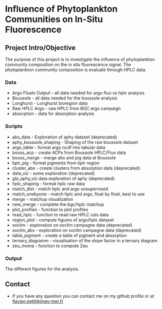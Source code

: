 # Influence of Phytoplankton Communities on In-Situ Fluorescence 

## Project Intro/Objective
The purpose of this project is to investigate the influence of phytoplankton community composition on the in situ fluorescence signal. The phytoplankton community composition is evaluate through HPLC data.


### Data
* Argo Floats Output - all data needed for argo fluo vs hplc analysis
* Boussole - all data needed for the boussole analysis
* Longhurst - Longhurst bioregion data
* Raw HPLC Argo - raw HPLC from BGC argo campaign
* absorption - data for absorption analysis

### Scripts
* abs_data - Exploration of aphy dataset (deprecated)
* aphy_boussole_shaping - Shaping of the raw boussole dataset
* argo_table - format argo ncdf into tabular data
* bouss_acp - create ACPs from Boussole HPLC/Fluo data
* bouss_merge - merge abs and pig data at Boussole
* bplr_pig - format pigments from bplr region
* cluster_abs - create clusters from absorption data (deprecated)
* data_viz - some exploration (deprecated)
* glo_aphy_viz data exploration of aphy (deprecated)
* hplc_shaping - format hplc raw data
* match_dist - match hplc and argo unsupervised
* match_onebyone - match hplc and argo, float by float, best to use
* merge - matchup visualization
* new_merge - complete the bgc/hplc matchup
* plot_profiles - function to plot profiles
* read_hplc - function to read raw HPLC xsls data
* region_plot - compute figures of argo/hplc dataset
* soclim - exploration on soclim campagne data (deprecated)
* soclim_abs - exploration on soclim campagne data (deprecated)
* table_pigment - create a table of pigment and absorption
* ternary_diagramm - visualisation of the slope factor in a ternary diagram
* zeu_moma - function to compute Zeu

### Output

The different figures for the analysis.


## Contact
* If you have any question you can contact me on my github profile or at flavien.petit@imev-mer.fr  
